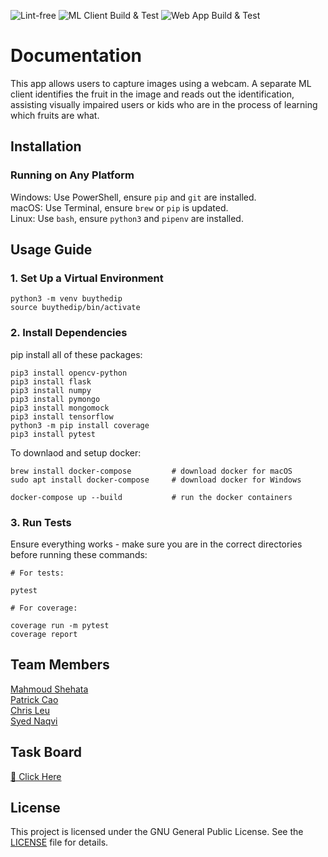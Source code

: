 ![Lint-free](https://github.com/nyu-software-engineering/containerized-app-exercise/actions/workflows/lint.yml/badge.svg)
![ML Client Build & Test](https://github.com/software-students-spring2025/4-containers-buythedip/actions/workflows/ml_client.yml/badge.svg)
![Web App Build & Test](https://github.com/software-students-spring2025/4-containers-buythedip/actions/workflows/web_app.yml/badge.svg)

# Documentation

This app allows users to capture images using a webcam. A separate ML client
identifies the fruit in the image and reads out the identification, assisting
visually impaired users or kids who are in the process of learning which fruits are what.

## Installation

### Running on Any Platform
Windows: Use PowerShell, ensure `pip` and `git` are installed. <br />
macOS: Use Terminal, ensure `brew` or `pip` is updated. <br />
Linux: Use `bash`, ensure `python3` and `pipenv` are installed.


## Usage Guide

### 1. Set Up a Virtual Environment
```
python3 -m venv buythedip
source buythedip/bin/activate
```

### 2. Install Dependencies
pip install all of these packages:
```
pip3 install opencv-python
pip3 install flask
pip3 install numpy
pip3 install pymongo
pip3 install mongomock
pip3 install tensorflow
python3 -m pip install coverage
pip3 install pytest
```

To downlaod and setup docker:
```
brew install docker-compose         # download docker for macOS
sudo apt install docker-compose     # download docker for Windows

docker-compose up --build           # run the docker containers
```

### 3. Run Tests
Ensure everything works - make sure you are in the correct directories before running these commands:
```
# For tests:

pytest

# For coverage:

coverage run -m pytest
coverage report
```

## Team Members
[Mahmoud Shehata](https://github.com/MahmoudS1201) <br /> 
[Patrick Cao](https://github.com/Novrain7) <br />
[Chris Leu](https://github.com/cl3880) <br />
[Syed Naqvi](https://github.com/syed1naqvi)

## Task Board
[🔗 Click Here](https://github.com/orgs/software-students-spring2025/projects/202/views/1)

## License
This project is licensed under the GNU General Public License. See the [LICENSE](https://github.com/software-students-spring2025/4-containers-buythedip/blob/main/LICENSE) file for details.